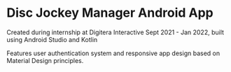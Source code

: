 # Disc Jockey Manager Android App

Created during internship at Digitera Interactive Sept 2021 - Jan 2022, built using Android Studio and Kotlin

Features user authentication system and responsive app design based on Material Design principles.
